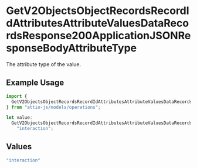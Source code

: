 # GetV2ObjectsObjectRecordsRecordIdAttributesAttributeValuesDataRecordsResponse200ApplicationJSONResponseBodyAttributeType

The attribute type of the value.

## Example Usage

```typescript
import {
  GetV2ObjectsObjectRecordsRecordIdAttributesAttributeValuesDataRecordsResponse200ApplicationJSONResponseBodyAttributeType,
} from "attio-js/models/operations";

let value:
  GetV2ObjectsObjectRecordsRecordIdAttributesAttributeValuesDataRecordsResponse200ApplicationJSONResponseBodyAttributeType =
    "interaction";
```

## Values

```typescript
"interaction"
```